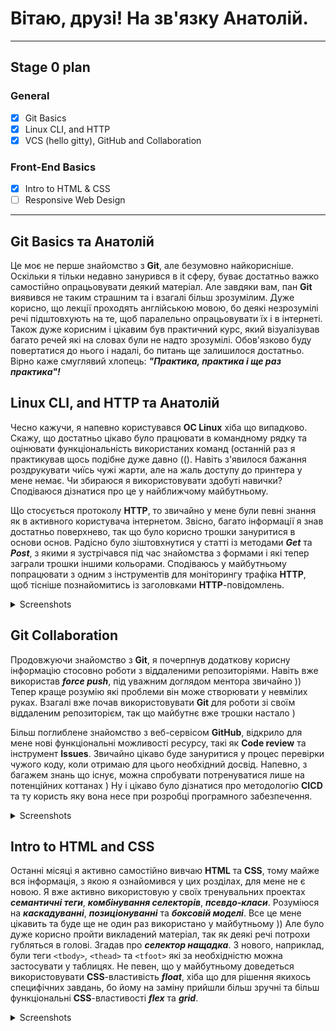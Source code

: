 # Вітаю, друзі! На зв'язку Анатолій. 
___

## Stage 0 plan

### General

- [x] Git Basics
- [x] Linux CLI, and HTTP
- [x] VCS (hello gitty), GitHub and Collaboration

### Front-End Basics

- [x] Intro to HTML & CSS
- [ ] Responsive Web Design
___

## Git Basics та Анатолій

Це моє не перше знайомство з **Git**, але безумовно найкорисніше. Оскільки я тільки недавно занурився в it сферу, буває достатньо важко самостійно опрацьовувати деякий матеріал. Але завдяки вам, пан **Git** виявився не таким страшним та і взагалі більш зрозумілим. Дуже корисно, що лекції проходять англійською мовою, бо деякі незрозумілі речі підштовхують на те, щоб паралельно опрацьовувати їх і в інтернеті. Також дуже корисним і цікавим був практичний курс, який візуалізував багато речей які на словах були не надто зрозумілі. Обов'язково буду повертатися до нього і надалі, бо питань ще залишилося достатньо. Вірно каже смуглявий хлопець: ***"Практика, практика і ще раз практика"!***

## Linux CLI, and HTTP та Анатолій

Чeсно кажучи, я напевно користувався **ОС Linux** хіба що випадково. Скажу, що достатньо цікаво було працювати в командному рядку та оцінювати функціональність використаних команд (останній раз я практикував щось подібне дуже давно ((). Навіть з'явилося бажання роздрукувати чиїсь чужі жарти, але на жаль доступу до принтера у мене немає. Чи збираюся я використовувати здобуті навички? Сподіваюся дізнатися про це у найближчому майбутньому.

 Що стосується протоколу **HTTP**, то звичайно у мене були певні знання як в активного користувача інтернетом. Звісно, багато інформації я знав достатньо поверхнево, так що було корисно трошки зануритися в основи основ. Радісно було зіштовхнутися у статті із методами ***Get*** та ***Post***, з якими я зустрічався під час знайомства з формами і які тепер заграли трошки іншими кольорами. Сподіваюсь у майбутньому попрацювати з одним з інструментів для моніторингу трафіка **HTTP**, щоб тісніше познайомитись із заголовками **HTTP**-повідомлень.  

<details>
  
  <summary>Screenshots</summary>
  
![Quiz](https://github.com/ASTkach/kottans-frontend/blob/main/task_linux_cli/Quiz_1.jpg)
![Quiz](https://github.com/ASTkach/kottans-frontend/blob/main/task_linux_cli/Quiz_2.jpg)
![Quiz](https://github.com/ASTkach/kottans-frontend/blob/main/task_linux_cli/Quiz_3.jpg)
![Quiz](https://github.com/ASTkach/kottans-frontend/blob/main/task_linux_cli/Quiz_4.jpg)

</details>


## Git Collaboration

Продовжуючи знайомство з **Git**, я почерпнув додаткову корисну інформацію стосовно роботи з віддаленими репозиторіями. Навіть вже використав ***force push***, під уважним доглядом ментора звичайно )) Тепер краще розумію які проблеми він може створювати у невмілих руках. Взагалі вже почав використовувати **Git** для роботи зі своїм віддаленим репозиторієм, так що майбутнє вже трошки настало )

Більш поглиблене знайомство з веб-сервісом **GitHub**, відкрило для мене нові функціональні можливості ресурсу, такі як **Code review** та інструмент
**Issues**. Звичайно цікаво буде зануритися у процес перевірки чужого коду, коли отримаю для цього необхідний досвід. Напевно, з багажем знань що існує, можна спробувати потренуватися лише на потенційних коттанах ) Ну і цікаво було дізнатися про методологію **CICD** та ту користь яку вона несе при розробці програмного забезпечення. 

<details>
  
  <summary>Screenshots</summary>
  
![Git_Branching_test](https://github.com/ASTkach/kottans-frontend/blob/main/task_git_collaboration/Git_Branching_1.jpg)
![Git_Branching_test](https://github.com/ASTkach/kottans-frontend/blob/main/task_git_collaboration/Git_Branching.jpg)

</details>


## Intro to HTML and CSS

Останні місяці я активно самостійно вивчаю **HTML** та **CSS**, тому майже вся інформація, з якою я ознайомився у цих розділах, для мене не є новою. Я вже активно використовую у своїх тренувальних проектах ***семантичні теги***, ***комбінування селекторів***, ***псевдо-класи***. Розуміюся на ***каскадуванні***, ***позиціонуванні*** та ***боксовій моделі***. Все це мене цікавить та буде ще не один раз використано у майбутньому )) Але було дуже корисно пройти викладений матеріал, так як деякі речі потрохи губляться в голові. Згадав про ***селектор нащадка***. З нового, наприклад, були теги ```<tbody>```, ```<thead>``` та ```<tfoot>``` які за необхідністю можна застосувати у таблицях. Не певен, що у майбутньому доведеться використовувати **CSS**-властивість ***float***, хіба що для рішення якихось специфічних завдань, бо йому на заміну прийшли більш зручні та більш функціональні **CSS**-властивості ***flex*** та ***grid***.

<details>
  
  <summary>Screenshots</summary>
  
![Learn_HTML](https://github.com/ASTkach/kottans-frontend/blob/main/task_html_css_intro/Learn_HTML.jpg)
![Learn_CSS](https://github.com/ASTkach/kottans-frontend/blob/main/task_html_css_intro/Git_Branching.jpg)

</details>